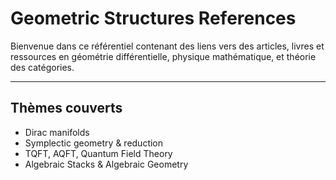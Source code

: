 # Geometric Structures References

Bienvenue dans ce référentiel contenant des liens vers des articles, livres et ressources en géométrie différentielle, physique mathématique, et théorie des catégories.

---

## Thèmes couverts

- Dirac manifolds
- Symplectic geometry & reduction
- TQFT, AQFT, Quantum Field Theory
- Algebraic Stacks & Algebraic Geometry
